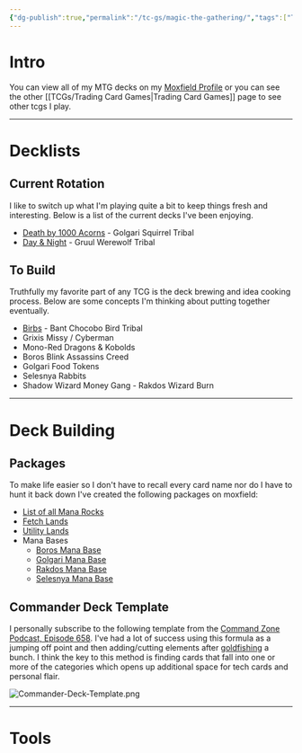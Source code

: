 ```yaml
---
{"dg-publish":true,"permalink":"/tc-gs/magic-the-gathering/","tags":["TCGs"],"created":"2025-06-19","updated":"2025-07-21T22:44:09.398-04:00"}
---
```


# Intro
You can view all of my MTG decks on my [Moxfield Profile](https://moxfield.com/users/CantFindGeorge) or you can see the other [[TCGs/Trading Card Games\|Trading Card Games]] page to see other tcgs I play.

---
# Decklists
## Current Rotation
I like to switch up what I'm playing quite a bit to keep things fresh and interesting. Below is a list of the current decks I've been enjoying.
- [Death by 1000 Acorns](https://moxfield.com/decks/n8UZXdaD3kGXjPa2zpFDDQ) - Golgari Squirrel Tribal
- [Day & Night](https://moxfield.com/decks/M-lUJSEutUav1_ueG8Pyjg) - Gruul Werewolf Tribal


## To Build
Truthfully my favorite part of any TCG is the deck brewing and idea cooking process. Below are some concepts I'm thinking about putting together eventually.
- [Birbs](https://moxfield.com/decks/QlvCby1bK0SMRsvB51t8Ag) - Bant Chocobo Bird Tribal
- Grixis Missy / Cyberman
- Mono-Red Dragons & Kobolds
- Boros Blink Assassins Creed
- Golgari Food Tokens
- Selesnya Rabbits
- Shadow Wizard Money Gang - Rakdos Wizard Burn

---
# Deck Building
## Packages
To make life easier so I don't have to recall every card name nor do I have to hunt it back down I've created the following packages on moxfield:
- [List of all Mana Rocks](https://managathering.com/manarocks.html)
- [Fetch Lands](https://moxfield.com/decks/U_T8Spd8FkaN95gGBsh8MQ)
- [Utility Lands](https://moxfield.com/decks/MOkI3BCUzEmtryC1raosbw)
- Mana Bases
	- [Boros Mana Base](https://moxfield.com/decks/7SHcCEUsA0CS9HtPW7p7rQ)
	- [Golgari Mana Base](https://moxfield.com/decks/nrLye5njSEGoRdFDX_YIUA)
	- [Rakdos Mana Base](https://moxfield.com/decks/_L-k1OF5dkW9CC9ZP2RT5A)
	- [Selesnya Mana Base](https://moxfield.com/decks/QWrGCHV5rkO_2Od6CGDNUA)
## Commander Deck Template
I personally subscribe to the following template from the [Command Zone Podcast, Episode 658](https://youtu.be/OSNV6224cHg?si=lmpy2Doo6s1lE8aU). I've had a lot of success using this formula as a jumping off point and then adding/cutting elements after [goldfishing](https://www.reddit.com/r/EDH/comments/aum2jo/lets_talk_about_goldfishing/) a bunch. 
I think the key to this method is finding cards that fall into one or more of the categories which opens up additional space for tech cards and personal flair.

![Commander-Deck-Template.png](/img/user/zzz_Images/Commander-Deck-Template.png)

---
# Tools



